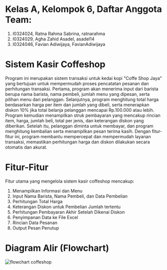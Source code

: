 # Kelas A, Kelompok 6, Daftar Anggota Team:
1. I0324024, Ratna Rahma Sabrina, ratnarahma
2. I0324029, Agha Zahid Asadel, asadel14
3. I0324046, Favian Adiwijaya, FavianAdiwijaya

# Sistem Kasir Coffeshop
Program ini merupakan sistem transaksi untuk kedai kopi "Coffe Shop Jaya" yang bertujuan untuk mempermudah proses pencatatan pesanan dan perhitungan transaksi. Pertama, program akan menerima input dari barista berupa nama barista, nama pembeli, jumlah menu yang dipesan, serta pilihan menu dari pelanggan. Selanjutnya, program menghitung total harga berdasarkan harga per item dan jumlah yang dibeli, serta menerapkan diskon 10% jika total belanja pelanggan mencapai Rp.100.000 atau lebih. Program kemudian menampilkan struk pembayaran yang mencakup rincian item, harga, jumlah beli, total per jenis, dan keterangan diskon yang diberikan. Setelah itu, pelanggan diminta untuk membayar, dan program menghitung kembalian serta menampilkan pesan terima kasih. Dengan fitur-fitur ini, program membantu mempercepat dan mempermudah layanan transaksi, memastikan perhitungan harga dan diskon dilakukan secara otomatis dan akurat.

# Fitur-Fitur
Fitur utama yang mengelola sistem kasir coffeshop mencakup:

1. Menampilkan Informasi dan Menu
2. Input Nama Barista, Nama Pembeli, dan Data Pembelian
3. Perhitungan Total Harga
4. Keterangan Diskon untuk Pembelian Jumlah tertentu
5. Perhitungan Pembayaran Akhir Setelah Dikenai Diskon
6. Penyimpanan Data ke File Excel
7. Rincian Data Pesanan
8. Output Pesan Penutup

# Diagram Alir (Flowchart)
![flowchart coffeshop](https://github.com/user-attachments/assets/fdfdef34-e3c9-47f0-9020-b7009176336e)
